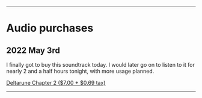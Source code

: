 
***

# Audio purchases

## 2022 May 3rd

I finally got to buy this soundtrack today. I would later go on to listen to it for nearly 2 and a half hours tonight, with more usage planned.

[Deltarune Chapter 2 ($7.00 + $0.69 tax)](https://tobyfox.bandcamp.com/album/deltarune-chapter-2-ost/)

***

